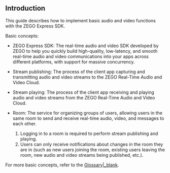 ## Introduction

This guide describes how to implement basic audio and video functions with the ZEGO Express SDK.

Basic concepts:

- ZEGO Express SDK: The real-time audio and video SDK developed by ZEGO to help you quickly build high-quality, low-latency, and smooth real-time audio and video communications into your apps across different platforms, with support for massive concurrency.
- Stream publishing: The process of the client app capturing and transmitting audio and video streams to the ZEGO Real-Time Audio and Video Cloud.
- Stream playing: The process of the client app receiving and playing audio and video streams from the ZEGO Real-Time Audio and Video Cloud.
- Room: The service for organizing groups of users, allowing users in the same room to send and receive real-time audio, video, and messages to each other.

    1. Logging in to a room is required to perform stream publishing and playing.
    2. Users can only receive notifications about changes in the room they are in (such as new users joining the room, existing users leaving the room, new audio and video streams being published, etc.).


For more basic concepts, refer to the [Glossary\|_blank](#7535).















